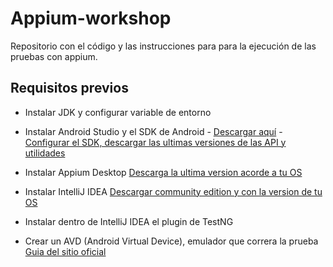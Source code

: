 # Appium-workshop
Repositorio con el código y las instrucciones para para la ejecución de las pruebas con appium.

## Requisitos previos

- Instalar JDK y configurar variable de entorno

- Instalar Android Studio y el SDK de Android - [Descargar aquí](https://developer.android.com/studio/#downloads) - [Configurar el SDK, descargar las ultimas versiones de las API y utilidades](https://www.adslzone.net/software/android-en-el-pc/como-instalar-el-sdk-y-los-componentes-de-android-studio/)

- Instalar Appium Desktop [Descarga la ultima version acorde a tu OS](https://github.com/appium/appium-desktop/releases/tag/v1.8.2)

- Instalar IntelliJ IDEA [Descargar community edition y con la version de tu OS](https://www.jetbrains.com/idea/download/#section=windows) 

- Instalar dentro de IntelliJ IDEA el plugin de TestNG

- Crear un AVD (Android Virtual Device), emulador que correra la prueba [Guia del sitio oficial](https://developer.android.com/studio/run/managing-avds?hl=es-419)

